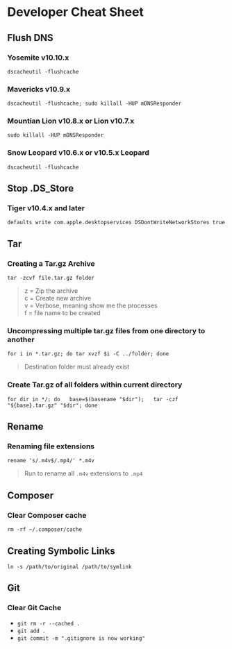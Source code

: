 # Developer Cheat Sheet

## Flush DNS

### Yosemite v10.10.x
`dscacheutil -flushcache`

### Mavericks v10.9.x
`dscacheutil -flushcache; sudo killall -HUP mDNSResponder`

### Mountian Lion v10.8.x or Lion v10.7.x
`sudo killall -HUP mDNSResponder`

### Snow Leopard v10.6.x or v10.5.x Leopard
`dscacheutil -flushcache`

## Stop .DS_Store

### Tiger v10.4.x and later
`defaults write com.apple.desktopservices DSDontWriteNetworkStores true`

## Tar

### Creating a Tar.gz Archive

`tar -zcvf file.tar.gz folder`

> z = Zip the archive <br>
> c = Create new archive <br>
> v = Verbose, meaning show me the processes <br>
> f = file name to be created <br>

### Uncompressing multiple tar.gz files from one directory to another

`for i in *.tar.gz; do tar xvzf $i -C ../folder; done`
> Destination folder must already exist

### Create Tar.gz of all folders within current directory

`for dir in */; do   base=$(basename "$dir");   tar -czf "${base}.tar.gz" "$dir"; done`

## Rename

### Renaming file extensions

`rename 's/.m4v$/.mp4/' *.m4v`
> Run to rename all `.m4v` extensions to `.mp4`

## Composer

### Clear Composer cache
`rm -rf ~/.composer/cache`

## Creating Symbolic Links
`ln -s /path/to/original /path/to/symlink`

## Git

### Clear Git Cache
- `git rm -r --cached .`
- `git add .`
- `git commit -m ".gitignore is now working"`


